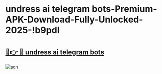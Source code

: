 # undress ai telegram bots-Premium-APK-Download-Fully-Unlocked-2025-!b9pdl

# <h2><a href="https://vvarc6.esa.edu.pl?src=undress_ai_telegram_bots&ref=b9pdl">🔗👉 🔴 undress ai telegram bots</a></h2>

[![acn](https://github.com/user-attachments/assets/0f9c940e-d8b0-45ae-aac7-cd30a18b3e1c)](https://vvarc6.esa.edu.pl?src=undress_ai_telegram_bots&ref=b9pdl)

